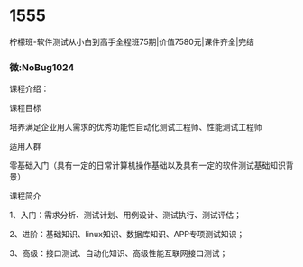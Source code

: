# 1555
柠檬班-软件测试从小白到高手全程班75期|价值7580元|课件齐全|完结
### 微:NoBug1024 


课程介绍：

课程目标

培养满足企业用人需求的优秀功能性自动化测试工程师、性能测试工程师

适用人群

零基础入门（具有一定的日常计算机操作基础以及具有一定的软件测试基础知识背景）

课程简介

1、入门：需求分析、测试计划、用例设计、测试执行、测试评估；

2、进阶：基础知识、linux知识、数据库知识、APP专项测试知识；

3、高级：接口测试、自动化知识、高级性能互联网接口测试；

